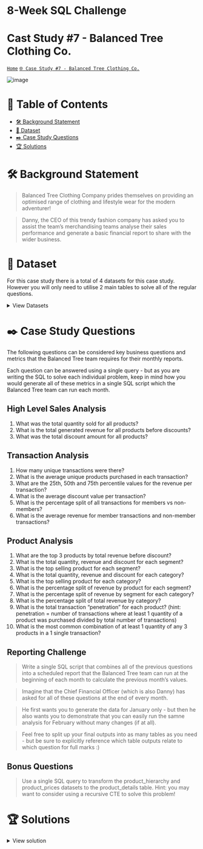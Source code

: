 # 8-Week SQL Challenge 
# Cast Study #7 - Balanced Tree Clothing Co.

[```Home```](https://github.com/adunoluwa1/SQL-8-Weeks-Challenge) [```🌐 Case Study #7 - Balanced Tree Clothing Co.```](https://8weeksqlchallenge.com/case-study-7/)

![image](https://user-images.githubusercontent.com/99233674/199073414-24c4102f-8f01-47bc-adfe-63ee20ad40cf.png)

# 📕 Table of Contents
- [🛠️ Background Statement](https://github.com/adunoluwa1/SQL-8-Weeks-Challenge/tree/main/Week_7#%EF%B8%8F-background-statement)
- [📂 Dataset](https://github.com/adunoluwa1/SQL-8-Weeks-Challenge/tree/main/Week_7#-dataset)
- [✒️ Case Study Questions](https://github.com/adunoluwa1/SQL-8-Weeks-Challenge/tree/main/Week_7#%EF%B8%8F-case-study-questions) 
- [🏆 Solutions](https://github.com/adunoluwa1/SQL-8-Weeks-Challenge/tree/main/Week_7#-solutions)

# 🛠️ Background Statement
> Balanced Tree Clothing Company prides themselves on providing an optimised range of clothing and lifestyle wear for the modern adventurer!

> Danny, the CEO of this trendy fashion company has asked you to assist the team’s merchandising teams analyse their sales performance and generate a basic financial report to share with the wider business.

# 📂 Dataset
For this case study there is a total of 4 datasets for this case study. However you will only need to utilise 2 main tables to solve all of the regular questions.

<details><summary>View Datasets</summary>
  <p>

- Product Details
  <details><summary>View table</summary>
    <p>
  
  ```
  |product_id | price   |   product_name                    |category_id |segment_id |style_id|	category_name|  segment_name| style_name         |
  |-----------|---------|-----------------------------------|------------|-----------|--------|--------------|--------------|--------------------|
  |c4a632     | 13      |   Navy Oversized Jeans - Womens   |1           |3          |7       |  Womens      |      Jeans   | Navy Oversized     |    
  |e83aa3     | 32      |   Black Straight Jeans - Womens   |1           |3          |8       |  Womens      |      Jeans   | Black Straight     |    
  |e31d39     | 10      |   Cream Relaxed Jeans - Womens    |1           |3          |9       |  Womens      |      Jeans   | Cream Relaxed      |
  |d5e9a6     | 23      |   Khaki Suit Jacket - Womens      |1           |4          |10      |  Womens      |      Jacket  | Khaki Suit         |
  |72f5d4     | 19      |   Indigo Rain Jacket - Womens     |1           |4          |11      |  Womens      |      Jacket  | Indigo Rain        |
  |9ec847     | 54      |   Grey Fashion Jacket - Womens    |1           |4          |12      |  Womens      |      Jacket  | Grey Fashion       |
  |5d267b     | 40      |   White Tee Shirt - Mens          |2           |5          |13      |  Mens        |      Shirt   | White Tee          |
  |c8d436     | 10      |   Teal Button Up Shirt - Mens     |2           |5          |14      |  Mens        |      Shirt   | Teal Button Up     |    
  |2a2353     | 57      |   Blue Polo Shirt - Mens          |2           |5          |15      |  Mens        |      Shirt   | Blue Polo          |
  |f084eb     | 36      |   Navy Solid Socks - Mens         |2           |6          |16      |  Mens        |      Socks   | Navy Solid         |
  |b9a74d     | 17      |   White Striped Socks - Mens      |2           |6          |17      |  Mens        |      Socks   | White Striped      |
  |2feb6b     | 29      |   Pink Fluro Polkadot Socks - Mens|2           |6          |18      |  Mens        |      Socks   | Pink Fluro Polkadot|       
  ```
    </p>
  </details>

- Product Sales

  <details><summary>View table</summary>
    <p>
  
    ```
  |prod_id |   qty  |   price   | discount  |   member  |   txn_id  |   start_txn_time              |
  |--------|--------|-----------|-----------|-----------|-----------|-------------------------------|
  |c4a632  |    4   |   13      |   17      |   t       |   54f307  |   2021-02-13 01:59:43.296     |
  |5d267b  |    4   |   40      |   17      |   t       |   54f307  |   2021-02-13 01:59:43.296     |
  |b9a74d  |    4   |   17      |   17      |   t       |   54f307  |   2021-02-13 01:59:43.296     |
  |2feb6b  |    2   |   29      |   17      |   t       |   54f307  |   2021-02-13 01:59:43.296     |
  |c4a632  |    5   |   13      |   21      |   t       |   26cc98  |   2021-01-19 01:39:00.3456    |
  |e31d39  |    2   |   10      |   21      |   t       |   26cc98  |   2021-01-19 01:39:00.3456    |
  |72f5d4  |    3   |   19      |   21      |   t       |   26cc98  |   2021-01-19 01:39:00.3456    |
  |2a2353  |    3   |   57      |   21      |   t       |   26cc98  |   2021-01-19 01:39:00.3456    |
  |f084eb  |    3   |   36      |   21      |   t       |   26cc98  |   2021-01-19 01:39:00.3456    |
  |c4a632  |    1   |   13      |   21      |   f       |   ef648d  |   2021-01-27 02:18:17.1648    |
    ```
    </p>
  </details>

- Product Hierarcy

  <details><summary>View table</summary>
    <p>
    
    ```
  |id   |parent_id|	 level_text	        |   level_name  |
  |-----|---------|---------------------|---------------|
  |1    |         |	 Womens             |   Category    |
  |2    |         |  Mens               |   Category    |
  |3    |   1     |	 Jeans              |   Segment     |
  |4    |   1     |	 Jacket             |   Segment     |
  |5    |   2     |	 Shirt              |   Segment     |
  |6    |   2     |	 Socks              |   Segment     |
  |7    |   3     |	 Navy Oversized     |   Style       |
  |8    |   3     |	 Black Straight     |   Style       |
  |9    |   3     |	 Cream Relaxed      |   Style       |
  |10   |   4     |	 Khaki Suit         |   Style       |
  |11   |   4     |	 Indigo Rain        |   Style       |
  |12   |   4     |	 Grey Fashion       |   Style       |
  |13   |   5     |	 White Tee          |   Style       |
  |14   |   5     |	 Teal Button Up     |   Style       |
  |15   |   5     |	 Blue Polo          |   Style       |
  |16   |   6     |	 Navy Solid         |   Style       |
  |17   |   6     |	 White Striped      |   Style       |
  |18   |   6     |	 Pink Fluro Polkadot|   Style       |
    ```
    </p>
  </details>

- Product Price

  <details><summary>View table</summary>
    <p>
  
    ```
  |id  |product_id|price   |
  |----|----------|--------|
  |7   |c4a632    |    13  |
  |8   |e83aa3    |    32  |
  |9   |e31d39    |    10  |
  |10  |d5e9a6    |    23  |
  |11  |72f5d4    |    19  |
  |12  |9ec847    |    54  |
  |13  |5d267b    |    40  |
  |14  |c8d436    |    10  |
  |15  |2a2353    |    57  |
  |16  |f084eb    |    36  |
  |17  |b9a74d    |    17  |
  |18  |2feb6b    |    29  |
    ```
    </p>
  </details>
 
  </p>
</details>
  
  
# ✒️ Case Study Questions
The following questions can be considered key business questions and metrics that the Balanced Tree team requires for their monthly reports.

Each question can be answered using a single query - but as you are writing the SQL to solve each individual problem, keep in mind how you would generate all of these metrics in a single SQL script which the Balanced Tree team can run each month.

## High Level Sales Analysis
   1. What was the total quantity sold for all products?
   2. What is the total generated revenue for all products before discounts?
   3. What was the total discount amount for all products?

## Transaction Analysis
   1. How many unique transactions were there?
   2. What is the average unique products purchased in each transaction?
   3. What are the 25th, 50th and 75th percentile values for the revenue per transaction?
   4. What is the average discount value per transaction?
   5. What is the percentage split of all transactions for members vs non-members?
   6. What is the average revenue for member transactions and non-member transactions?
   
## Product Analysis
   1. What are the top 3 products by total revenue before discount?
   2. What is the total quantity, revenue and discount for each segment?
   3. What is the top selling product for each segment?
   4. What is the total quantity, revenue and discount for each category?
   5. What is the top selling product for each category?
   6. What is the percentage split of revenue by product for each segment?
   7. What is the percentage split of revenue by segment for each category?
   8. What is the percentage split of total revenue by category?
   9. What is the total transaction “penetration” for each product? (hint: penetration = number of transactions where at least 1 quantity of a product was purchased divided by total number of transactions)
   10. What is the most common combination of at least 1 quantity of any 3 products in a 1 single transaction?

## Reporting Challenge
  > Write a single SQL script that combines all of the previous questions into a scheduled report that the Balanced Tree team can run at the beginning of each month to calculate the previous month’s values.
  
  > Imagine that the Chief Financial Officer (which is also Danny) has asked for all of these questions at the end of every month.
  
  > He first wants you to generate the data for January only - but then he also wants you to demonstrate that you can easily run the samne analysis for February without many changes (if at all).
  
  > Feel free to split up your final outputs into as many tables as you need - but be sure to explicitly reference which table outputs relate to which question for full marks :)
   
## Bonus Questions
  > Use a single SQL query to transform the product_hierarchy and product_prices datasets to the product_details table. Hint: you may want to consider using a recursive CTE to solve this problem!


# 🏆 Solutions
  <details><summary>View solution</summary>
  <p>
  
#### High Level Sales Analysis

  1. What was the total quantity sold for all products?

```sql
          -- Window functions
            SELECT DISTINCT product_name, SUM(qty) OVER(PARTITION BY prod_id) AS quantity_sold
            FROM sales s
            LEFT JOIN product_details p
            ON s.prod_id = p.product_id
            ORDER BY quantity_sold DESC
        -- Group by
            SELECT product_name, SUM(qty) AS quantity_sold
            FROM sales s
            LEFT JOIN product_details p
            ON s.prod_id = p.product_id
            GROUP BY product_name
            ORDER BY quantity_sold DESC
        -- Correlated subqueries
            SELECT product_name,
                   (SELECT SUM(qty)
                    FROM sales s
                    WHERE p.product_id = s.prod_id) AS quantity_sold
            FROM product_details p
            ORDER BY quantity_sold DESC
```

  2. What is the total generated revenue for all products before discounts?
  
```sql
        -- Group By
            SELECT product_name, SUM(s.qty * s.price) AS revenue
            FROM sales s
            LEFT JOIN product_details p
            ON s.prod_id = p.product_id
            GROUP BY product_name
            ORDER BY revenue DESC
        
        -- Window functions
            SELECT DISTINCT product_name, SUM(s.qty * s.price) OVER(PARTITION BY prod_id) AS revenue
            FROM sales s
            LEFT JOIN product_details p
            ON s.prod_id = p.product_id
            ORDER BY revenue DESC
        -- Correlated Subqueries
            SELECT product_name, (SELECT SUM(s.qty * s.price)
                                  FROM sales s
                                  WHERE p.product_id = s.prod_id) AS revenue
            FROM product_details p
            ORDER BY revenue DESC 
            -- OFFSET 0 ROW
            -- FETCH NEXT 3 ROWS ONLY
```

  3. What was the total discount amount for all products?

```sql
        -- Group By
            SELECT product_name, CONVERT(DEC(10,2),SUM(s.qty * s.price * s.discount/100.0)) AS discount
            FROM sales s
            LEFT JOIN product_details p
            ON s.prod_id = p.product_id
            GROUP BY product_name
            ORDER BY discount DESC
        
        -- Window functions
            SELECT DISTINCT product_name, CAST(SUM(s.qty * s.price * s.discount/100.0) OVER(PARTITION BY prod_id) AS DEC(10,2)) AS discount
            FROM sales s
            LEFT JOIN product_details p
            ON s.prod_id = p.product_id
            ORDER BY discount DESC
        -- Correlated Subqueries
            SELECT product_name, (SELECT ROUND(SUM(s.qty * s.price * s.discount/100.0),2)
                                  FROM sales s
                                  WHERE p.product_id = s.prod_id) AS discount
            FROM product_details p
            ORDER BY discount DESC 
            -- OFFSET 0 ROW
            -- FETCH NEXT 3 ROWS ONLY
```

#### Transaction Analysis

  1. How many unique transactions were there?

```sql
            SELECT COUNT(DISTINCT txn_id) AS [# Unique Transactions]
            FROM sales
```

  2. What is the average unique products purchased in each transaction?

```sql
        -- Window functions   
            SELECT DISTINCT txn_id, CONVERT(DEC(10,2), AVG(qty * 1.0) OVER(PARTITION BY txn_id)) AS [Avg Qty of Unique Products per Transaction]
            FROM sales s
            ORDER BY [Avg Qty of Unique Products per Transaction] DESC
        --
    -- What are the 25th, 50th and 75th percentile values for the revenue per transaction?
        -- 25th
            -- Percent_Rank()
                SELECT *
                FROM
                    (SELECT txn_id, revenue, PERCENT_RANK() OVER(ORDER BY revenue) percentile_rank
                    FROM
                        (SELECT DISTINCT txn_id, CONVERT(DEC(10,2),SUM(price * qty * (1-discount/100.0)) OVER(PARTITION BY txn_id)) AS revenue
                        FROM sales) Q) S
                WHERE percentile_rank > 0.25 AND percentile_rank < 0.26
                
        -- Percentile_count() https://learn.microsoft.com/en-us/sql/t-sql/functions/percentile-cont-transact-sql?view=sql-server-ver16
                SELECT DISTINCT txn_id, 
                       CONVERT(DEC(10,4),PERCENTILE_CONT(.25)
                        WITHIN GROUP (ORDER BY revenue)
                        OVER(PARTITION BY txn_id)) percentile_25th,
                       CONVERT(DEC(10,4), PERCENTILE_CONT(.50)
                        WITHIN GROUP (ORDER BY revenue)
                        OVER(PARTITION BY txn_id)) percentile_50th,
                       CONVERT(DEC(10,4), PERCENTILE_CONT(.75)
                        WITHIN GROUP (ORDER BY revenue)
                        OVER(PARTITION BY txn_id)) percentile_50th
                FROM
                    (SELECT DISTINCT txn_id, CONVERT(DEC(10,2), (price * qty * (1-discount/100.0))) AS revenue
                    FROM sales) Q
                ORDER BY txn_id
```
  3. What is the average discount value per transaction?

```sql
            SELECT DISTINCT txn_id, CONVERT(DEC(10,4), AVG(discount) OVER(PARTITION BY txn_id)) AS [Avg Discount Value]
            FROM sales
            ORDER BY [Avg Discount Value] DESC
```

  4. What is the percentage split of all transactions for members vs non-members?

```sql
        -- Pivoting
            WITH memCTE AS
                -- Derived table
                    (SELECT *
                    FROM        
                        (SELECT COALESCE(member, 'total') member, COUNT(DISTINCT txn_id) AS txn
                        FROM sales
                        GROUP BY member  WITH ROLLUP) Q
                -- Pivoting
                    PIVOT(
                        SUM(txn)
                        FOR member
                        IN(
                            [t],
                            [f],
                            [total]
                        ) 
                    ) AS Pivot_table)

            SELECT 
            CONCAT(CONVERT(DEC(10,2), t * 100.0/total),'%') AS members,
            CONCAT(CONVERT(DEC(10,2), f * 100.0/total),'%') AS non_members
            FROM memCTE
        
        -- Group By
            SELECT member, CONCAT(CONVERT(DEC(10,2),#txns*100.0/total),'%') AS percentage
            FROM    
                (SELECT DISTINCT member, COUNT(DISTINCT txn_id) AS #txns, total
                FROM sales, (SELECT COUNT(DISTINCT txn_id) AS total FROM sales) s
                GROUP BY member, total) Q
       
        -- Window functions   
            SELECT member, CONCAT(CONVERT(DEC(10,2),#txns*100.0/total),'%') AS percentage
            FROM    
                (SELECT DISTINCT member, total, LAST_VALUE(Rank) 
                        OVER(PARTITION BY member ORDER BY Rank ROWS BETWEEN UNBOUNDED PRECEDING AND UNBOUNDED FOLLOWING) AS #txns
                FROM
                    (SELECT DISTINCT member, txn_id, DENSE_RANK() OVER(PARTITION BY member ORDER BY txn_id) AS Rank
                     FROM sales)r,
                    (SELECT COUNT(DISTINCT txn_id) AS total 
                     FROM sales) s
            ) Q
```
  5. What is the average revenue for member transactions and non-member transactions?

```sql
        -- Window functions            
            SELECT member, revenue/#txns AS Avg_revenue
            FROM    
                (SELECT DISTINCT s.member, SUM(price * qty * (1 - discount/100.0)) OVER(PARTITION BY s.member) AS revenue, #txns
                 FROM sales s
                 LEFT JOIN (SELECT member, COUNT(DISTINCT txn_id) as #txns
                         FROM sales
                         GROUP BY member) r
                 ON s.member = r.member) Q
            
        -- Group By
            SELECT member, SUM(qty * price * (1 - discount/100.0))/COUNT(DISTINCT txn_id) Avg_revenue
            FROM sales
            GROUP BY member
            ORDER BY member
```

#### Product Analysis

  1. What are the top 3 products by total revenue before discount?
  
  ```sql
        -- Group By
            SELECT TOP 3 product_name, SUM(qty * s.price) revenue
            FROM sales s
            LEFT JOIN product_details p
            ON s.prod_id = p.product_id
            GROUP BY product_name
            ORDER BY revenue DESC

        -- Alternatively    
            SELECT product_name, SUM(qty * s.price) revenue
            FROM sales s
            LEFT JOIN product_details p
            ON s.prod_id = p.product_id
            GROUP BY product_name
            ORDER BY revenue DESC
            OFFSET 0 ROWS
            FETCH NEXT 3 ROWS ONLY
        
        -- Correlated subqueries    
            SELECT TOP 3 product_name, 
            (SELECT SUM(qty * s.price) 
             FROM sales s
             WHERE s.prod_id = p.product_id) revenue
            FROM product_details p
            ORDER BY revenue DESC
        
        -- Window functions    
            SELECT DISTINCT TOP 3 product_name, 
            SUM(qty * s.price) OVER(PARTITION BY product_name) revenue
            FROM sales s
            LEFT JOIN product_details p
            ON s.prod_id = p.product_id
            ORDER BY revenue DESC
  ```

  2. What is the total quantity, revenue and discount for each segment?
  
  ```sql
            SELECT segment_name, SUM(qty) AS quantity, 
                   SUM(qty * s.price) AS revenue,
                   CONVERT(DEC(10,2), SUM(qty * s.price * DISCOUNT/100.0)) AS discount
            FROM sales s
            LEFT JOIN product_details p
            ON p.product_id = s.prod_id
            GROUP BY segment_name
  ```
  
  3. What is the top selling product for each segment?
  
  ```sql
        -- Group By
            SELECT segment_name, product_name, SUM(qty) as Quantity
            FROM sales s
            LEFT JOIN product_details p 
            ON p.product_id = s.prod_id
            GROUP BY segment_name, product_name, prod_id
            HAVING SUM(qty) =   (SELECT MAX(quantity) 
                                 FROM
                                     (SELECT segment_name, SUM(qty) quantity
                                      FROM sales s1
                                      LEFT JOIN product_details p1
                                      ON p1.product_id = s1.prod_id
                                      GROUP BY segment_name, product_name) Q
                                 WHERE Q.segment_name = p.segment_name)
            ORDER BY segment_name, Quantity DESC
            
        -- Window functions
            SELECT DISTINCT segment_name, 
                   FIRST_VALUE(product_name) OVER(PARTITION BY segment_name ORDER BY Quantity DESC) AS  product_name,
                   FIRST_VALUE(Quantity) OVER(PARTITION BY segment_name ORDER BY Quantity DESC) AS  Quantity
            FROM
                (SELECT DISTINCT segment_name, product_name, prod_id, SUM(qty) OVER(PARTITION BY segment_name, product_name)as Quantity
                FROM sales s
                LEFT JOIN product_details p 
                ON p.product_id = s.prod_id) Q
            ORDER BY segment_name, Quantity DESC
  ```

  4. What is the total quantity, revenue and discount for each category?
  
  ```sql
        -- Group By
            SELECT category_name, SUM(qty) Quantity,
                   convert(DEC(10,2),SUM(qty * s.price * (1 - discount/100.0))) AS Revenue,
                   convert(DEC(10,2),SUM(qty * s.price * discount/100.0)) AS Discount
            FROM sales s
            LEFT JOIN product_details p
            ON s.prod_id = p.product_id
            GROUP BY category_name
        
        -- Correlated Subqueries
            SELECT DISTINCT category_name,
                   (SELECT SUM(qty) FROM sales s1
                    LEFT JOIN product_details p1
                    ON s1.prod_id = p1.product_id
                    WHERE p.category_id = p1.category_id) Quantity,
                   (SELECT convert(DEC(10,2),SUM(qty * s2.price * (1 - discount/100.0))) FROM sales s2
                    LEFT JOIN product_details p2
                    ON s2.prod_id = p2.product_id
                    WHERE p.category_id = p2.category_id) Revenue,
                   (SELECT convert(DEC(10,2),SUM(qty * s3.price * discount/100.0)) FROM sales s3
                    LEFT JOIN product_details p3
                    ON s3.prod_id = p3.product_id
                    WHERE p.category_id = p3.category_id) Discount
            FROM product_details p
  ```
            
  5. What is the top selling product for each category?
  
  ```sql
        -- Group By x correlated subquery in having clause    
            SELECT category_name, product_name, SUM(qty) AS Quantity
            FROM sales s
            LEFT JOIN product_details p 
            ON p.product_id = s.prod_id
            GROUP BY category_name, product_name
            HAVING SUM(qty) = (SELECT MAX(Quantity)
                               FROM (SELECT category_name, SUM(qty) AS Quantity
                                      FROM sales s1
                                      LEFT JOIN product_details p1
                                      ON p1.product_id = s1.prod_id
                                      GROUP BY category_name, product_name) Q
                               WHERE Q.category_name = p.category_name)
            ORDER BY category_name, Quantity DESC

        -- Window functions
            SELECT DISTINCT category_name,
                   FIRST_VALUE(product_name) OVER(PARTITION BY category_name ORDER BY Quantity DESC) [Product Name],
                   LAST_VALUE(Quantity) OVER(PARTITION BY category_name ORDER BY Quantity 
                   ROWS BETWEEN UNBOUNDED PRECEDING AND UNBOUNDED FOLLOWING) [Quantity]
            FROM (SELECT DISTINCT category_name, product_name, SUM(qty) OVER(PARTITION BY category_name, product_name) Quantity
                  FROM sales s
                  LEFT JOIN product_details p 
                  ON p.product_id = s.prod_id) Q
  ```

  6. What is the percentage split of revenue by product for each segment?
  
  ```sql
        -- Pivoting (Not the answer to the question. I got carried away :))
            WITH pCTE AS
                -- Derived Table
                    (SELECT *
                    FROM     
                        (SELECT COALESCE(segment_name, 'Total') Segment,
                            CONVERT(DEC(10,2), SUM(qty * s.price * (1 - discount/100.0))) Revenue
                        FROM sales s
                        LEFT JOIN product_details p 
                        ON p.product_id = s.prod_id
                        GROUP BY segment_name WITH ROLLUP) Q
                -- Pivoting
                    PIVOT(
                        SUM(Revenue)
                        FOR [Segment]
                        IN(Jacket, Jeans, Shirt, Socks, Total)
                    ) AS Pivot_Table)

            SELECT 
                    CONVERT(DEC(10,2), Jacket * 100.0/ Total) Jacket,
                    CONVERT(DEC(10,2), Jeans * 100.0/ Total) Jeans,
                    CONVERT(DEC(10,2), Shirt * 100.0/ Total) Shirt,
                    CONVERT(DEC(10,2), Socks * 100.0/ Total) Socks
            FROM pCTE;
        
        -- Using Group By     
            SELECT Segment, Product, CONVERT(DEC(10,2),Revenue *100.0/Total) AS [Percentage]
            FROM                
                (SELECT DISTINCT segment_name Segment, product_name Product,
                        CONVERT(DEC(10,2), SUM(qty * s.price * (1 - discount/100.0)) OVER(PARTITION BY segment_name, product_name)) Revenue,
                        CONVERT(DEC(10,2), SUM(qty * s.price * (1 - discount/100.0)) OVER(PARTITION BY segment_name)) Total
                FROM sales s
                LEFT JOIN product_details p 
                ON p.product_id = s.prod_id) Q
            ORDER BY Segment, [Percentage] DESC

        -- Alternatively
            SELECT Segment, Product, Revenue, 
            CONVERT(DEC(10,2), Revenue * 100.0/(SELECT SUM(qty * s.price * (1 - discount/100.0)) 
                                                FROM sales s 
                                                LEFT JOIN product_details p 
                                                ON s.prod_id = p.product_id
                                                WHERE p.segment_name = q.Segment)) [Percentage]
            FROM     
               (SELECT COALESCE(segment_name, 'Total') Segment, COALESCE(product_name, 'Total') Product,
                   CONVERT(DEC(10,2), SUM(qty * s.price * (1 - discount/100.0))) Revenue
                FROM sales s
                LEFT JOIN product_details p 
                ON p.product_id = s.prod_id
                GROUP BY segment_name,product_name WITH ROLLUP) Q
  ```

  7. What is the percentage split of revenue by segment for each category?
  
  ```sql
        -- Pivoting
            WITH pCTE AS
                -- Derived Table
                    (SELECT *
                     FROM     
                        (SELECT COALESCE(category_name, 'Total') Category,
                                CONVERT(DEC(10,2), SUM(qty * s.price * (1 - discount/100.0))) Revenue
                         FROM sales s
                         LEFT JOIN product_details p 
                         ON p.product_id = s.prod_id
                         GROUP BY category_name WITH ROLLUP) Q
                -- Pivoting
                    PIVOT(
                        SUM(Revenue)
                        FOR [Category]
                        IN(Mens, Womens, Total)
                    ) AS Pivot_Table)
            -- 
            SELECT 
                CONCAT(CONVERT(DEC(10,2), Mens * 100.0/ Total),'%') Men,
                CONCAT(CONVERT(DEC(10,2), Womens * 100.0/ Total),'%') Women
            FROM pCTE;

        -- Using Window Functions     
            SELECT Category, Segment, Revenue, CONCAT(CONVERT(DEC(10,2),Revenue *100.0/Total),'%') AS [Percentage]
            FROM                
                (SELECT DISTINCT category_name Category, segment_name Segment,
                    CONVERT(DEC(10,2), SUM(qty * s.price * (1 - discount/100.0)) OVER(PARTITION BY category_name, segment_name)) Revenue,
                    CONVERT(DEC(10,2), SUM(qty * s.price * (1 - discount/100.0)) OVER(PARTITION BY category_name)) Total
                FROM sales s
                LEFT JOIN product_details p 
                ON p.product_id = s.prod_id) Q
            ORDER BY Category;

        -- Alternatively
            SELECT Category, Segment, Revenue, 
            CONVERT(DEC(10,2), Revenue *100.0/(SELECT SUM(qty * s.price * (1 - discount/100.0))
                                               FROM sales s
                                               LEFT JOIN product_details p
                                               ON s.prod_id = p.product_id
                                               WHERE Q.Category = p.category_name)) [Percentage]
            FROM
                (SELECT COALESCE(category_name, 'Total') Category, 
                    COALESCE(segment_name, 'Total') Segment, 
                    CONVERT(DEC(10,2), SUM(qty * s.price * (1 - discount/100.0))) Revenue
                 FROM sales s
                 LEFT JOIN product_details p 
                 ON p.product_id = s.prod_id
                 GROUP BY category_name, segment_name WITH ROLLUP) Q;
  ```
  
  8. What is the percentage split of total revenue by category?
  
  ```sql
        -- Pivoting
            WITH pCTE AS
                -- Derived Table
                    (SELECT *
                     FROM     
                        (SELECT COALESCE(category_name, 'Total') Category,
                                CONVERT(DEC(10,2), SUM(qty * s.price * (1 - discount/100.0))) Revenue
                         FROM sales s
                         LEFT JOIN product_details p 
                         ON p.product_id = s.prod_id
                         GROUP BY category_name WITH ROLLUP) Q
                -- Pivoting
                    PIVOT(
                        SUM(Revenue)
                        FOR [Category]
                        IN(Mens, Womens, Total)
                    ) AS Pivot_Table)
            -- 
            SELECT 
                CONCAT(CONVERT(DEC(10,2), Mens * 100.0/ Total),'%') Men,
                CONCAT(CONVERT(DEC(10,2), Womens * 100.0/ Total),'%') Women
            FROM pCTE;

        -- Using Group By     
            SELECT Category, Revenue, CONCAT(CONVERT(DEC(10,2),Revenue *100.0/Total),'%') AS [Percentage]
            FROM                
                (SELECT DISTINCT category_name Category,
                    CONVERT(DEC(10,2), SUM(qty * s.price * (1 - discount/100.0)) OVER(PARTITION BY category_name)) Revenue,
                    CONVERT(DEC(10,2), SUM(qty * s.price * (1 - discount/100.0)) OVER()) Total
                 FROM sales s
                 LEFT JOIN product_details p 
                 ON p.product_id = s.prod_id) Q;
  ```

  9. What is the total transaction “penetration” for each product? 
     - (hint: penetration = number of transactions where at least 1 quantity of a product was purchased divided by total number of transactions)
     
  ```sql
        SELECT Product, CONVERT(DEC(10,3), txns * 100.0/total)[Penetration]
        FROM    
            (SELECT product_name Product, COUNT(txn_id) AS txns, (SELECT COUNT(DISTINCT txn_id) FROM sales) total 
            FROM sales s
            LEFT JOIN product_details p 
            ON p.product_id = s.prod_id
            GROUP BY product_name) Q
        ORDER BY Penetration DESC
  ```
  
  10. What is the most common combination of at least 1 quantity of any 3 products in a 1 single transaction? **

#### Reporting Challenge
  
  ```sql
    -- Questions
        -- Write a single SQL script that combines all of the previous questions into a scheduled report that the 
        -- Balanced Tree team can run at the beginning of each month to calculate the previous month’s values.
        -- He first wants you to generate the data for January only -
        -- but then he also wants you to demonstrate that you can easily run the samne analysis for February without many changes (if at all).
    --
    -- Stored Procedure for Report 1
         CREATE OR ALTER PROCEDURE Report1 @month NVARCHAR(10), @member NVARCHAR(10) AS 
             WITH 
                 penetration AS
                  (SELECT Product, ID, CONCAT(CONVERT(DEC(10,3), txns * 100.0/total),'%') [Penetration]
                  FROM    
                     (SELECT product_name Product, prod_id ID, COUNT(txn_id) AS txns, (SELECT COUNT(DISTINCT txn_id) FROM sales) total 
                     FROM sales s
                     LEFT JOIN product_details p 
                     ON p.product_id = s.prod_id
                     WHERE DATENAME(MM,start_txn_time) = @month
                     AND member = @member
                     GROUP BY product_name, prod_id) Q),
                 percent_prod AS
                  (SELECT Segment, Product, CONCAT(CONVERT(DEC(10,2),Revenue *100.0/Total),'%') AS [Product Percentage]
                   FROM                
                     (SELECT DISTINCT segment_name Segment, product_name Product,
                             CONVERT(DEC(10,2), SUM(qty * s.price * (1 - discount/100.0)) OVER(PARTITION BY segment_name, product_name)) Revenue,
                             CONVERT(DEC(10,2), SUM(qty * s.price * (1 - discount/100.0)) OVER(PARTITION BY segment_name)) Total
                     FROM sales s
                     LEFT JOIN product_details p 
                     ON p.product_id = s.prod_id
                     WHERE DATENAME(MM,start_txn_time) = @month
                     AND member = @member) Q),
                 percent_segment AS
                  (SELECT Category, Segment, Revenue, CONCAT(CONVERT(DEC(10,2),Revenue *100.0/Total),'%') AS [Segment Percentage]
                  FROM                
                         (SELECT DISTINCT category_name Category, segment_name Segment,
                             CONVERT(DEC(10,2), SUM(qty * s.price * (1 - discount/100.0)) OVER(PARTITION BY category_name, segment_name)) Revenue,
                             CONVERT(DEC(10,2), SUM(qty * s.price * (1 - discount/100.0)) OVER(PARTITION BY category_name)) Total
                         FROM sales s
                         LEFT JOIN product_details p 
                         ON p.product_id = s.prod_id
                         WHERE DATENAME(MM,start_txn_time) = @month
                         AND member = @member) Q),
                 percent_category AS
                  (SELECT Category, Revenue, CONCAT(CONVERT(DEC(10,2),Revenue *100.0/Total),'%') AS [Category Percentage]
                  FROM                
                     (SELECT DISTINCT category_name Category,
                         CONVERT(DEC(10,2), SUM(qty * s.price * (1 - discount/100.0)) OVER(PARTITION BY category_name)) Revenue,
                         CONVERT(DEC(10,2), SUM(qty * s.price * (1 - discount/100.0)) OVER()) Total
                         FROM sales s
                         LEFT JOIN product_details p 
                         ON p.product_id = s.prod_id
                         WHERE DATENAME(MM,start_txn_time) = @month
                         AND member = @member) Q)
             --
             SELECT  DISTINCT category_name, [Category Percentage],
                             segment_name, [Segment Percentage], 
                             product_name, [Product Percentage], penetration,
                     SUM(qty) OVER(PARTITION BY prod_id) AS quantity_sold,
                     SUM(s.qty * s.price) OVER(PARTITION BY prod_id) AS revenue_before_discount,
                     CAST(SUM(s.qty * s.price * s.discount/100.0) OVER(PARTITION BY prod_id) AS DEC(10,2)) AS discount,
                     CAST(SUM(s.qty * s.price * (1- s.discount/100.0)) OVER(PARTITION BY prod_id) AS DEC(10,2)) AS revenue                       
             FROM sales s
             LEFT JOIN product_details d
                 ON d.product_id = s.prod_id
             LEFT JOIN penetration p
                 ON p.ID = s.prod_id
             LEFT JOIN percent_prod pp
                 ON pp.Product = p.Product
             LEFT JOIN percent_category pc
                 ON pc.Category = d.category_name
             LEFT JOIN percent_segment ps
                 ON ps.Category = d.category_name AND ps.Segment = d.segment_name
             WHERE DATENAME(MM,start_txn_time) = @month
              AND member = @member
             ORDER BY segment_name

         GO;
    --
    -- Stored procedure for Report 2
        
         CREATE OR ALTER PROCEDURE Report2 @month NVARCHAR(10)
         AS
             WITH 
                 Percentiles AS
                     (SELECT DISTINCT txn_id, 
                        CONVERT(DEC(10,4),PERCENTILE_CONT(.25)
                        WITHIN GROUP (ORDER BY revenue)
                        OVER(PARTITION BY txn_id)) percentile_25th,
                        CONVERT(DEC(10,4), PERCENTILE_CONT(.50)
                        WITHIN GROUP (ORDER BY revenue)
                        OVER(PARTITION BY txn_id)) percentile_50th,
                        CONVERT(DEC(10,4), PERCENTILE_CONT(.75)
                        WITHIN GROUP (ORDER BY revenue)
                        OVER(PARTITION BY txn_id)) percentile_75th
                     FROM
                         (SELECT DISTINCT txn_id, CONVERT(DEC(10,2), (price * qty * (1-discount/100.0))) AS revenue
                         FROM sales
                         WHERE DATENAME(MM,start_txn_time) = @month) Q),
                 Avg_discount AS
                     (SELECT DISTINCT txn_id, 
                      CONVERT(DEC(10,4), AVG(discount) OVER(PARTITION BY txn_id)) AS [Avg Discount Value]
                      FROM sales
                      WHERE DATENAME(MM,start_txn_time) = @month),
                 Unique_transactions AS
                     (SELECT COUNT(DISTINCT txn_id) AS [# Unique Transactions]
                      FROM sales
                      WHERE DATENAME(MM,start_txn_time) = @month),
                 Avg_Unique_Products AS
                     (SELECT DISTINCT txn_id, CONVERT(DEC(10,2), AVG(qty * 1.0) 
                      OVER(PARTITION BY txn_id)) AS [Avg Unique Products]
                      FROM sales s
                      WHERE DATENAME(MM,start_txn_time) = @month)
             --
             SELECT *
             FROM
                 (SELECT p.txn_id, percentile_25th, percentile_50th, percentile_75th, [Avg Discount Value],[Avg Unique Products] --[# Unique Transactions]
                  FROM Percentiles p
                  LEFT JOIN Avg_discount a
                  ON a.txn_id = p.txn_id
                  LEFT JOIN Avg_Unique_Products u
                  ON u.txn_id = p.txn_id) Q
        GO;   
    --
    EXEC Report1 @month = 'February', @member = 't'
    EXEC Report2 @month = 'February'
  ```
#### Bonus Challenge
  
  ```sql
    -- Use a single SQL query to transform the product_hierarchy and product_prices datasets to the product_details table.
    -- Hint: you may want to consider using a recursive CTE to solve this problem!

    SELECT DISTINCT 
           pp.product_id product_id, price,
           CONCAT_WS(' - ',r.level_text,ph.level_text) product_name,
           ph.id category_id, r.parent_id segment_id, r.id style_id,  
           ph.level_text category_name, h.level_text segment_name, 
           r.level_text style_name 
    FROM product_hierarchy r 
    LEFT JOIN product_hierarchy h 
    ON h.id = r.parent_id
    LEFT JOIN product_hierarchy ph 
    ON ph.id = h.parent_id
    LEFT JOIN product_prices pP
    ON pp.id = r.id
    WHERE ph.level_text IS NOT NULL

    SELECT * FROM product_details
  ```
  
  </p>
  </details>

